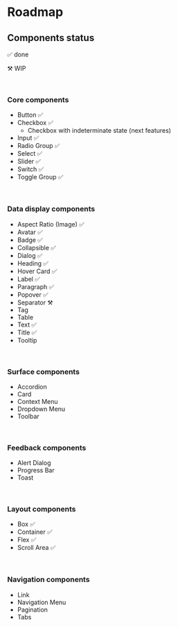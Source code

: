 # Roadmap

## Components status

✅ done

⚒️ WIP

<br>

### Core components

- Button ✅
- Checkbox ✅
  - Checkbox with indeterminate state (next features)
- Input ✅
- Radio Group ✅
- Select ✅
- Slider ✅
- Switch ✅
- Toggle Group ✅

<br>

### Data display components

- Aspect Ratio (Image) ✅
- Avatar ✅
- Badge ✅
- Collapsible ✅
- Dialog ✅
- Heading ✅
- Hover Card ✅
- Label ✅
- Paragraph ✅
- Popover ✅
- Separator ⚒️
- Tag
- Table
- Text ✅
- Title ✅
- Tooltip

<br>

### Surface components

- Accordion
- Card
- Context Menu
- Dropdown Menu
- Toolbar

<br>

### Feedback components

- Alert Dialog
- Progress Bar
- Toast

<br>

### Layout components

- Box ✅
- Container ✅
- Flex ✅
- Scroll Area ✅

<br>

### Navigation components

- Link
- Navigation Menu
- Pagination
- Tabs
